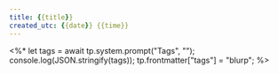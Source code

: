 ```yaml
---
title: {{title}}
created_utc: {{date}} {{time}}
---
```


<%*
let tags = await tp.system.prompt("Tags", "");
console.log(JSON.stringify(tags));
tp.frontmatter["tags"] = "blurp";
%>